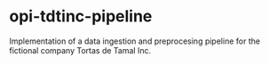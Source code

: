 # opi-tdtinc-pipeline
Implementation of a data ingestion and preprocesing pipeline for the fictional company Tortas de Tamal Inc.
